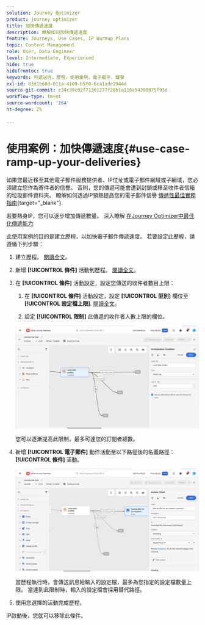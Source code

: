 ```yaml
---
solution: Journey Optimizer
product: journey optimizer
title: 加快傳遞速度
description: 瞭解如何加快傳遞速度
feature: Journeys, Use Cases, IP Warmup Plans
topic: Content Management
role: User, Data Engineer
level: Intermediate, Experienced
hide: true
hidefromtoc: true
keywords: 可遞送性，歷程，使用案例，電子郵件，聲譽
exl-id: 83d1b68d-011a-4109-b5f0-6ca1ade2944d
source-git-commit: e34c39c02f71361277f28b1a116a54390875f93d
workflow-type: tm+mt
source-wordcount: '264'
ht-degree: 2%

---
```


# 使用案例：加快傳遞速度{#use-case-ramp-up-your-deliveries}

如果您最近移至其他電子郵件服務提供者、IP位址或電子郵件網域或子網域，您必須建立您作為寄件者的信譽。 否則，您的傳遞可能會遭到封鎖或移至收件者信箱的垃圾郵件資料夾。 瞭解如何透過IP預熱提高您的電子郵件信譽 [傳遞性最佳實務指南](https://experienceleague.adobe.com/docs/deliverability-learn/deliverability-best-practice-guide/additional-resources/generic-resources/increase-reputation-with-ip-warming.html?lang=zh-Hant){target="_blank"}.

若要熱身IP，您可以逐步增加傳遞數量。 深入瞭解 [在Journey Optimizer中最佳化傳遞能力](../reports/deliverability.md).

此使用案例的目的是建立歷程，以加快電子郵件傳遞速度。 若要設定此歷程，請遵循下列步驟：

1. 建立歷程。 [閱讀全文](journey-gs.md)。

1. 新增 **[!UICONTROL 條件]** 活動到歷程。 [閱讀全文](condition-activity.md)。

1. 在 **[!UICONTROL 條件]** 活動設定，設定您傳送的收件者數目上限：

   1. 在 **[!UICONTROL 條件]** 活動設定，設定 **[!UICONTROL 型別]** 欄位至 **[!UICONTROL 設定檔上限]**. [閱讀全文](condition-activity.md#profile_cap)。

   1. 設定 **[!UICONTROL 限制]** 此傳遞的收件者人數上限的欄位。

   ![](assets/profile-cap-condition.png)

   您可以逐漸提高此限制，最多可達您的訂閱者總數。

1. 新增 **[!UICONTROL 電子郵件]** 動作活動至以下路徑後的名義路徑： **[!UICONTROL 條件]** 活動。

   ![](assets/ramp-up-deliveries-message.png)

   當歷程執行時，會傳送訊息給輸入的設定檔，最多為您指定的設定檔數量上限。 當達到此限制時，輸入的設定檔會採用替代路徑。

1. 使用您選擇的活動完成歷程。

IP啟動後，您就可以移除此條件。
